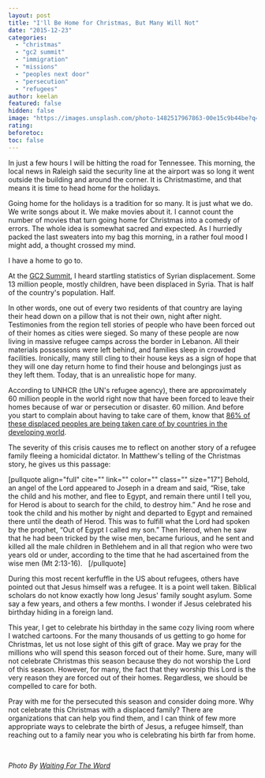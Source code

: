 ```yaml
---
layout: post
title: "I'll Be Home for Christmas, But Many Will Not"
date: "2015-12-23"
categories: 
  - "christmas"
  - "gc2 summit"
  - "immigration"
  - "missions"
  - "peoples next door"
  - "persecution"
  - "refugees"
author: keelan
featured: false
hidden: false
image: "https://images.unsplash.com/photo-1482517967863-00e15c9b44be?q=80&w=2070&auto=format&fit=crop&ixlib=rb-4.0.3&ixid=M3wxMjA3fDB8MHxwaG90by1wYWdlfHx8fGVufDB8fHx8fA%3D%3D"
rating:
beforetoc:
toc: false
---
```


In just a few hours I will be hitting the road for Tennessee. This morning, the local news in Raleigh said the security line at the airport was so long it went outside the building and around the corner. It is Christmastime, and that means it is time to head home for the holidays.

Going home for the holidays is a tradition for so many. It is just what we do. We write songs about it. We make movies about it. I cannot count the number of movies that turn going home for Christmas into a comedy of errors. The whole idea is somewhat sacred and expected. As I hurriedly packed the last sweaters into my bag this morning, in a rather foul mood I might add, a thought crossed my mind.

I have a home to go to.

At the [GC2 Summit](http://www.gc2summit.com/), I heard startling statistics of Syrian displacement. Some 13 million people, mostly children, have been displaced in Syria. That is half of the country's population. Half.

In other words, one out of every two residents of that country are laying their head down on a pillow that is not their own, night after night. Testimonies from the region tell stories of people who have been forced out of their homes as cities were sieged. So many of these people are now living in massive refugee camps across the border in Lebanon. All their materials possessions were left behind, and families sleep in crowded facilities. Ironically, many still cling to their house keys as a sign of hope that they will one day return home to find their house and belongings just as they left them. Today, that is an unrealistic hope for many.

According to UNHCR (the UN's refugee agency), there are approximately 60 million people in the world right now that have been forced to leave their homes because of war or persecution or disaster. 60 million. And before you start to complain about having to take care of them, know that [86% of these displaced peoples are being taken care of by countries in the developing world](http://www.unhcr.org.uk/about-us/key-facts-and-figures.html).

The severity of this crisis causes me to reflect on another story of a refugee family fleeing a homicidal dictator. In Matthew's telling of the Christmas story, he gives us this passage:

\[pullquote align="full" cite="" link="" color="" class="" size="17"\] Behold, an angel of the Lord appeared to Joseph in a dream and said, “Rise, take the child and his mother, and flee to Egypt, and remain there until I tell you, for Herod is about to search for the child, to destroy him.” And he rose and took the child and his mother by night and departed to Egypt and remained there until the death of Herod. This was to fulfill what the Lord had spoken by the prophet, “Out of Egypt I called my son.” Then Herod, when he saw that he had been tricked by the wise men, became furious, and he sent and killed all the male children in Bethlehem and in all that region who were two years old or under, according to the time that he had ascertained from the wise men (Mt 2:13-16).   \[/pullquote\]

During this most recent kerfuffle in the US about refugees, others have pointed out that Jesus himself was a refugee. It is a point well taken. Biblical scholars do not know exactly how long Jesus' family sought asylum. Some say a few years, and others a few months. I wonder if Jesus celebrated his birthday hiding in a foreign land.

This year, I get to celebrate his birthday in the same cozy living room where I watched cartoons. For the many thousands of us getting to go home for Christmas, let us not lose sight of this gift of grace. May we pray for the millions who will spend this season forced out of their home. Sure, many will not celebrate Christmas this season because they do not worship the Lord of this season. However, for many, the fact that they worship this Lord is the very reason they are forced out of their homes. Regardless, we should be compelled to care for both.

Pray with me for the persecuted this season and consider doing more. Why not celebrate this Christmas with a displaced family? There are organizations that can help you find them, and I can think of few more appropriate ways to celebrate the birth of Jesus, a refugee himself, than reaching out to a family near you who is celebrating his birth far from home.

 

 _Photo By [Waiting For The Word](http://www.flickr.com/photos/60532802@N07/6366814131/)_
